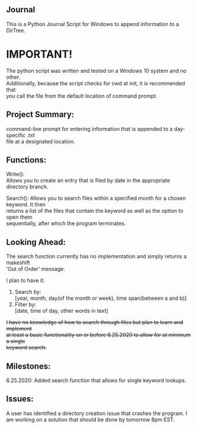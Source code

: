 ## Journal
This is a Python Journal Script for Windows to append information to a DirTree.

# IMPORTANT!
The python script was written and tested on a Windows 10 system and no other. \
Additionally, because the script checks for cwd at init, it is recommended that \
you call the file from the default location of command prompt. 

## Project Summary:
 command-line prompt for entering information that is appended to a day-specific .txt\
 file at a designated location.
 
## Functions:
Write():\
 Allows you to create an entry that is filed by date in the appropriate directory branch.

Search():
 Allows you to search files within a specified month for a chosen keyword. It then \
 returns a list of the files that contain the keyword as well as the option to open them \
 sequentially, after which the program terminates. 

## Looking Ahead:
The search function currently has no implementation and simply returns a makeshift \
'Out of Order' message. 

I plan to have it:
1. Search by:\
   [year, month, day(of the month or week), time span(between a and b)]
2. Filter by:\
   [date, time of day, other words in text]
   
~~I have no knowledge of how to search through files but plan to learn and implement \
at least a basic functionality on or before 6.25.2020 to allow for at minimum a single \
keyword search.~~

## Milestones: 
6.25.2020: Added search function that allows for single keyword lookups. 

## Issues:
A user has identified a directory creation issue that crashes the program. I am working on a solution that should be done by tomorrow 8pm EST.



